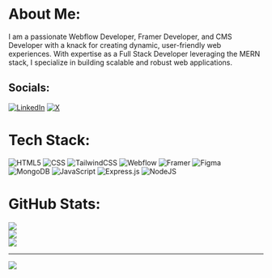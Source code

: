 # About Me:
I am a passionate Webflow Developer, Framer Developer, and CMS Developer with a knack for creating dynamic, user-friendly web experiences. With expertise as a Full Stack Developer leveraging the MERN stack, I specialize in building scalable and robust web applications.


## Socials:
[![LinkedIn](https://img.shields.io/badge/LinkedIn-%230077B5.svg?logo=linkedin&logoColor=white)](https://linkedin.com/in/tabibdev) [![X](https://img.shields.io/badge/X-black.svg?logo=X&logoColor=white)](https://x.com/tabib_dev) 

# Tech Stack:
![HTML5](https://img.shields.io/badge/html5-%23E34F26.svg?style=for-the-badge&logo=html5&logoColor=white)
![CSS](https://img.shields.io/badge/CSS-1572B6?logo=css3&logoColor=white&style=for-the-badge)
![TailwindCSS](https://img.shields.io/badge/tailwindcss-%2338B2AC.svg?style=for-the-badge&logo=tailwind-css&logoColor=white)
![Webflow](https://img.shields.io/badge/Webflow-4353FF?style=for-the-badge&logo=webflow&logoColor=white)
![Framer](https://img.shields.io/badge/Framer-black?style=for-the-badge&logo=framer&logoColor=blue)
![Figma](https://img.shields.io/badge/figma-%23F24E1E.svg?style=for-the-badge&logo=figma&logoColor=white)
![MongoDB](https://img.shields.io/badge/MongoDB-%234ea94b.svg?style=for-the-badge&logo=mongodb&logoColor=white)
![JavaScript](https://img.shields.io/badge/javascript-%23323330.svg?style=for-the-badge&logo=javascript&logoColor=%23F7DF1E)
![Express.js](https://img.shields.io/badge/express.js-%23404d59.svg?style=for-the-badge&logo=express&logoColor=%2361DAFB)
![NodeJS](https://img.shields.io/badge/node.js-6DA55F?style=for-the-badge&logo=node.js&logoColor=white)

# GitHub Stats:
![](https://github-readme-stats.vercel.app/api?username=tabib-dev&theme=dark&hide_border=false&include_all_commits=false&count_private=false)<br/>
![](https://github-readme-streak-stats.herokuapp.com/?user=tabib-dev&theme=dark&hide_border=false)<br/>
![](https://github-readme-stats.vercel.app/api/top-langs/?username=tabib-dev&theme=dark&hide_border=false&include_all_commits=false&count_private=false&layout=compact)

---
[![](https://visitcount.itsvg.in/api?id=tabib-dev&icon=0&color=0)](https://visitcount.itsvg.in)
